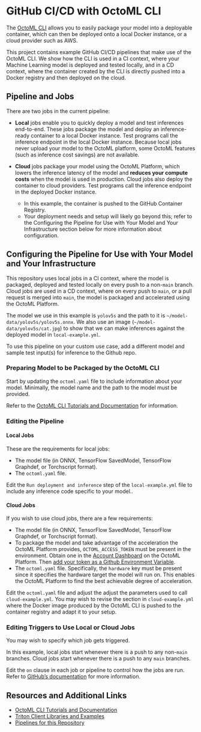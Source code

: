 # GitHub CI/CD with OctoML CLI

The [OctoML CLI](https://try.octoml.ai/cli) allows you to easily package your model into a
deployable container, which can then be deployed onto a local Docker instance, or a cloud
provider such as AWS.

This project contains example GitHub CI/CD pipelines that make use of the OctoML CLI. We show how the CLI is used in a CI context, where your Machine Learning model is deployed and
tested locally, and in a CD context, where the container created by the CLI is
directly pushed into a Docker registry and then deployed on the cloud.

## Pipeline and Jobs

There are two jobs in the current pipeline:
- **Local** jobs enable you to quickly deploy a model and test inferences end-to-end.
  These jobs package the model and deploy an inference-ready container to a local 
  Docker instance. Test programs call the inference 
  endpoint in the local Docker instance. Because local jobs never upload your model to the
  OctoML platform, some OctoML features (such as inference cost savings) are not available.

- **Cloud** jobs package your model using the OctoML Platform, which lowers the inference
  latency of the model and **reduces your compute costs** when the model is used in 
  production. Cloud jobs also deploy the container to cloud providers. Test programs 
  call the inference endpoint in the deployed Docker instance.

  - In this example, the container is pushed to the GitHub Container Registry.
  - Your deployment needs and setup will likely go beyond this; refer to the Configuring the 
    Pipeline for Use with Your Model and Your Infrastructure section below for more 
    information about configuration.

## Configuring the Pipeline for Use with Your Model and Your Infrastructure

This repository uses local jobs in a CI context, where the model is packaged, deployed and
tested locally on every push to a non-`main` branch. Cloud jobs are used in a CD context,
where on every push to `main`, or a pull request is merged into `main`, the model is
packaged and accelerated using the OctoML Platform.

The model we use in this example is `yolov5s` and the path to it is 
`~/model-data/yolov5s/yolov5s.onnx`. We also use an image (`~/model-data/yolov5s/cat.jpg`)
to show that we can make inferences against the deployed model in `local-example.yml`.

To use this pipeline on your custom use case, add a different model and sample test input(s)
for inference to the Github repo.

### Preparing Model to be Packaged by the OctoML CLI

Start by updating the `octoml.yaml` file to include information about your model.
Minimally, the model name and the path to the model must be provided. 

Refer to the [OctoML CLI Tutorials and Documentation](https://github.com/octoml/octoml-cli-tutorials)
for information.

### Editing the Pipeline

#### Local Jobs

These are the requirements for local jobs:

- The model file (in ONNX, TensorFlow SavedModel, TensorFlow Graphdef, or Torchscript format).
- The `octoml.yaml` file.

Edit the `Run deployment and inference` step of the `local-example.yml` file to include any 
inference code specific to your model..

#### Cloud Jobs

If you wish to use cloud jobs, there are a few requirements:

- The model file (in ONNX, TensorFlow SavedModel, TensorFlow Graphdef, or Torchscript format).
- To package the model and take advantage of the acceleration the OctoML Platform
  provides, `OCTOML_ACCESS_TOKEN` must be present in the environment. Obtain one in the
  [Account Dashboard](https://app.octoml.ai/account/settings) on the OctoML Platform.
  Then [add your token as a Github Environment Variable](https://docs.github.com/en/actions/learn-github-actions/variables#creating-configuration-variables-for-a-repository).
- The `octoml.yaml` file. Specifically, the `hardware` key must be present since it
  specifies the hardware target the model will run on. This enables the OctoML Platform to
  find the best achievable degree of acceleration.

Edit the `octoml.yaml` file and adjust the adjust the parameters used to call `cloud-example.yml`. 
You may wish to revise the section in `cloud-example.yml` where the Docker image produced by 
the OctoML CLI is pushed to the container registry and adapt it to your setup.

### Editing Triggers to Use Local or Cloud Jobs

You may wish to specify which job gets triggered.

In this example, local jobs start whenever there is a push to any non-`main` branches.
Cloud jobs start whenever there is a push to any `main` branches.

Edit the `on` clause in each job or pipeline to control how the jobs are run. Refer to
[GitHub’s documentation](https://docs.github.com/en/actions/using-workflows/triggering-a-workflow) 
for more information.

## Resources and Additional Links

- [OctoML CLI Tutorials and Documentation](https://github.com/octoml/octoml-cli-tutorials)
- [Triton Client Libraries and Examples](https://github.com/triton-inference-server/client)
- [Pipelines for this Repository](https://github.com/octoml/octoml-cli-workflows/actions)
